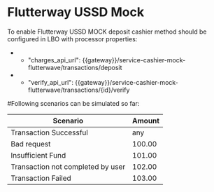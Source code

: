 # Flutterway USSD Mock
To enable Flutterway USSD MOCK deposit cashier method should be configured in LBO with processor properties:
* * "charges_api_url": {{gateway}}/service-cashier-mock-flutterwave/transactions/deposit
* * "verify_api_url": {{gateway}}/service-cashier-mock-flutterwave/transactions/{id}/verify


#Following scenarios can be simulated so far:
 
| Scenario                          | Amount |
|-----------------------------------|--------|
| Transaction Successful            | any    |
| Bad request                       | 100.00 |
| Insufficient Fund                 | 101.00 |
| Transaction not completed by user | 102.00 |
| Transaction Failed                | 103.00 |

